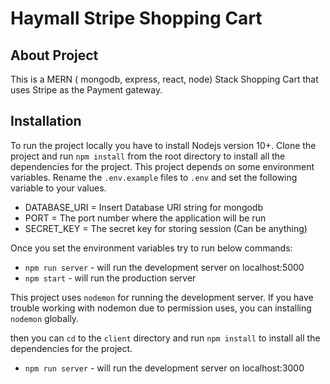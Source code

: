 # Haymall Stripe Shopping Cart

## About Project

This is a MERN ( mongodb, express, react, node) Stack Shopping Cart that uses Stripe as the Payment gateway.

## Installation

To run the project locally you have to install Nodejs version 10+. Clone the project and run `npm install` from the root directory to install all the dependencies for the project. This project depends on some environment variables. Rename the `.env.example` files to `.env` and set the following variable to your values.

- DATABASE_URI = Insert Database URI string for mongodb
- PORT = The port number where the application will be run
- SECRET_KEY = The secret key for storing session (Can be anything)

Once you set the environment variables try to run below commands:

- `npm run server` - will run the development server on localhost:5000
- `npm start` - will run the production server

This project uses `nodemon` for running the development server. If you have trouble working with nodemon due to permission uses, you can installing `nodemon` globally.

then you can `cd` to the `client` directory and run `npm install` to install all the dependencies for the project.

- `npm run server` - will run the development server on localhost:3000
